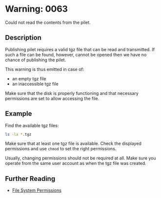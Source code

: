# Warning: 0063

Could not read the contents from the pilet.

## Description

Publishing pilet requires a valid tgz file that can be read and transmitted.
If such a file can be found, however, cannot be opened then we have no chance
of publishing the pilet.

This warning is thus emitted in case of:

- an empty tgz file
- an inaccessible tgz file

Make sure that the disk is properly functioning and that necessary permissions
are set to allow accessing the file.

## Example

Find the available tgz files:

```sh
ls -la *.tgz
```

Make sure that at least one tgz file is available. Check the displayed permissions
and use `chmod` to set the right permissions.

Usually, changing permissions should not be required at all. Make sure you operate
from the same user account as when the tgz file was created.

## Further Reading

- [File System Permissions](https://en.wikipedia.org/wiki/File_system_permissions)
